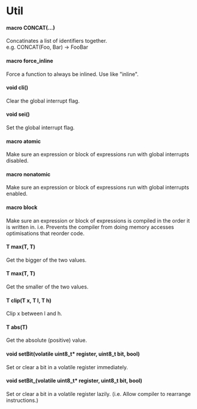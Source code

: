 # Util
#### macro CONCAT(...)
Concatinates a list of identifiers together.<br>
e.g. CONCAT(Foo, Bar) -> FooBar
#### macro force_inline
Force a function to always be inlined. Use like "inline".
#### void cli()
Clear the global interrupt flag.
#### void sei()
Set the global interrupt flag.
#### macro atomic
Make sure an expression or block of expressions run with global interrupts disabled.
#### macro nonatomic
Make sure an expression or block of expressions run with global interrupts enabled.
#### macro block
Make sure an expression or block of expressions is compiled in the order it is written in.
i.e. Prevents the compiler from doing memory accesses optimisations that reorder code.
#### T max(T, T)
Get the bigger of the two values.
#### T max(T, T)
Get the smaller of the two values.
#### T clip(T x, T l, T h)
Clip x between l and h.
#### T abs(T)
Get the absolute (positive) value.
#### void setBit(volatile uint8_t* register, uint8_t bit, bool)
Set or clear a bit in a volatile register immediately.
#### void setBit_(volatile uint8_t* register, uint8_t bit, bool)
Set or clear a bit in a volatile register lazily.
(i.e. Allow compiler to rearrange instructions.)
